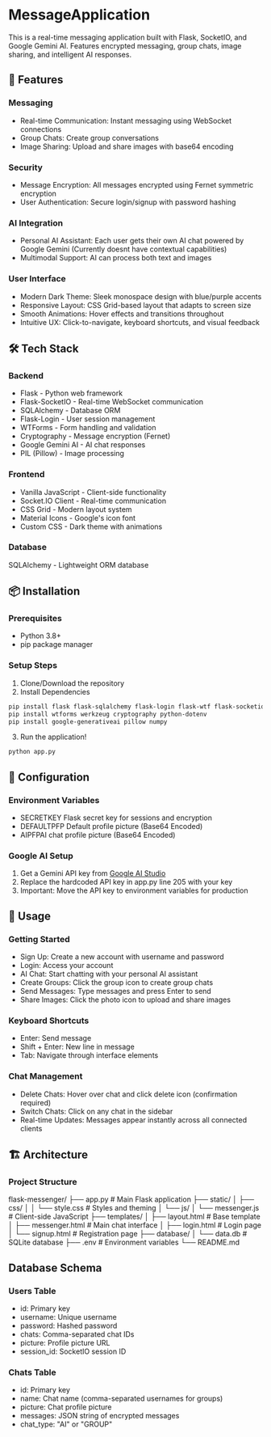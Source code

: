 # MessageApplication
This is a real-time messaging application built with Flask, SocketIO, and Google Gemini AI. Features encrypted messaging, group chats, image sharing, and intelligent AI responses.
## 🚀 Features
### Messaging
- Real-time Communication: Instant messaging using WebSocket connections
- Group Chats: Create group conversations
- Image Sharing: Upload and share images with base64 encoding

### Security
- Message Encryption: All messages encrypted using Fernet symmetric encryption
- User Authentication: Secure login/signup with password hashing

### AI Integration
- Personal AI Assistant: Each user gets their own AI chat powered by Google Gemini (Currently doesnt have contextual capabilities)
- Multimodal Support: AI can process both text and images

### User Interface
- Modern Dark Theme: Sleek monospace design with blue/purple accents
- Responsive Layout: CSS Grid-based layout that adapts to screen size
- Smooth Animations: Hover effects and transitions throughout
- Intuitive UX: Click-to-navigate, keyboard shortcuts, and visual feedback

## 🛠️ Tech Stack
### Backend
- Flask - Python web framework
- Flask-SocketIO - Real-time WebSocket communication
- SQLAlchemy - Database ORM
- Flask-Login - User session management
- WTForms - Form handling and validation
- Cryptography - Message encryption (Fernet)
- Google Gemini AI - AI chat responses
- PIL (Pillow) - Image processing

### Frontend
- Vanilla JavaScript - Client-side functionality
- Socket.IO Client - Real-time communication
- CSS Grid - Modern layout system
- Material Icons - Google's icon font
- Custom CSS - Dark theme with animations

### Database
SQLAlchemy - Lightweight ORM database

## 📦 Installation
### Prerequisites
- Python 3.8+
- pip package manager

### Setup Steps
1. Clone/Download the repository
2. Install Dependencies
```bash
pip install flask flask-sqlalchemy flask-login flask-wtf flask-socketio
pip install wtforms werkzeug cryptography python-dotenv
pip install google-generativeai pillow numpy
```
3. Run the application!
```bash
python app.py
```

## 🔧 Configuration
### Environment Variables
- SECRETKEY Flask secret key for sessions and encryption
- DEFAULTPFP Default profile picture (Base64 Encoded)
- AIPFPAI chat profile picture (Base64 Encoded)
### Google AI Setup
1. Get a Gemini API key from [Google AI Studio](https://aistudio.google.com/app/apikey)
2. Replace the hardcoded API key in app.py line 205 with your key
3. Important: Move the API key to environment variables for production

## 📱 Usage
### Getting Started
- Sign Up: Create a new account with username and password
- Login: Access your account
- AI Chat: Start chatting with your personal AI assistant
- Create Groups: Click the group icon to create group chats
- Send Messages: Type messages and press Enter to send
- Share Images: Click the photo icon to upload and share images

### Keyboard Shortcuts
- Enter: Send message
- Shift + Enter: New line in message
- Tab: Navigate through interface elements

### Chat Management
- Delete Chats: Hover over chat and click delete icon (confirmation required)
- Switch Chats: Click on any chat in the sidebar
- Real-time Updates: Messages appear instantly across all connected clients

## 🏗️ Architecture
### Project Structure
flask-messenger/
├── app.py                 # Main Flask application
├── static/
│   ├── css/
│   │   └── style.css     # Styles and theming
│   └── js/
│       └── messenger.js  # Client-side JavaScript
├── templates/
│   ├── layout.html       # Base template
│   ├── messenger.html    # Main chat interface
│   ├── login.html        # Login page
│   └── signup.html       # Registration page
├── database/
│   └── data.db          # SQLite database
├── .env                 # Environment variables
└── README.md

## Database Schema
### Users Table
- id: Primary key
- username: Unique username
- password: Hashed password
- chats: Comma-separated chat IDs
- picture: Profile picture URL
- session_id: SocketIO session ID
### Chats Table
- id: Primary key
- name: Chat name (comma-separated usernames for groups)
- picture: Chat profile picture
- messages: JSON string of encrypted messages
- chat_type: "AI" or "GROUP"